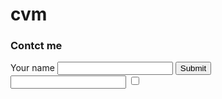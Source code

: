 # cvm

<!DOCTYPE html>
<html lang="en" dir="ltr">

<head>
  <meta charset="utf-8">
  <title>😀Mohsin's Page</title>
</head>

<body>
<h3>Contct me</h3>
<form class="" action="index.html" method="post">
  <label for="">Your name</label>
  <input type="text" name="" value="">
  <input type="submit" name="Submit" value="Submit">
  <br>
  <input type="password" name="asdasds" value="">
    <input type="checkbox" name="sadasdasd" value="">
</form>
</body>

</html>
